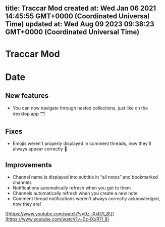
title: Traccar Mod
created at: Wed Jan 06 2021 14:45:55 GMT+0000 (Coordinated Universal Time)
updated at: Wed Aug 09 2023 09:38:23 GMT+0000 (Coordinated Universal Time)
---

# Traccar Mod

# Date

## New features

-   You can now navigate through nested collections, just like on the desktop app 🗂

## Fixes

-   Emojis weren't properly displayed in comment threads, now they'll always appear correctly 💫

## Improvements

-   Channel name is displayed into subtitle in “all notes” and bookmarked channels
-   Notifications automatically refresh when you get to them
-   Channels automatically refresh when you create a new note
-   Comment thread notifications weren't always correctly acknowledged, now they are!

[\[https://www.youtube.com/watch?v=0z-iXxR7l_8\]](https://www.youtube.com/watch?v=0z-iXxR7l_8)

          
